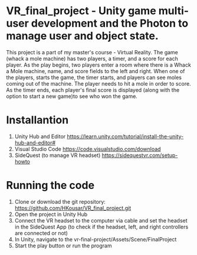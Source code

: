 # VR_final_project - Unity game multi-user development and the Photon to manage user and object state.
This project is a part of my master's course - Virtual Reality. The game (whack a mole machine) has two players, a timer, and a score for each player. As the play begins, two players enter a room where there is a Whack a Mole machine, name, and score fields to the left and right. When one of the players, starts the game, the timer starts, and players can see moles coming out of the machine. The player needs to hit a mole in order to score.  As the timer ends, each player's final score is displayed (along with the option to start a new game)to see who won the game.
# Installantion
1. Unity Hub and Editor https://learn.unity.com/tutorial/install-the-unity-hub-and-editor# 
2. Visual Studio Code https://code.visualstudio.com/download
3. SideQuest (to manage VR headset) https://sidequestvr.com/setup-howto
# Running the code
1. Clone or download the git repository: https://github.com/HKousar/VR_final_project.git
2. Open the project in Unity Hub
3. Connect the VR headset to the computer via cable and set the headset in the SideQuest App (to check if the headset, left, and right controllers are connected or not)
4. In Unity, navigate to the vr-final-project/Assets/Scene/FinalProject
5. Start the play button or run the program
